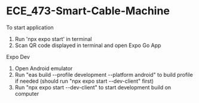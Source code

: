 # ECE_473-Smart-Cable-Machine

To start application
1. Run 'npx expo start' in terminal
2. Scan QR code displayed in terminal and open Expo Go App

Expo Dev
1. Open Android emulator
2. Run "eas build --profile development --platform android" to build profile if needed (should run "npx expo start --dev-client" first)
3. Run "npx expo start --dev-client" to start development build on computer
